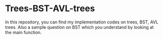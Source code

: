 # Trees-BST-AVL-trees

In this repository, you can find my implementation codes on trees, BST, AVL trees. Also a sample question on BST which you understand by looking at the main function.
